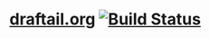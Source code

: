 # [draftail.org](https://www.draftail.org/) [![Build Status](https://travis-ci.com/thibaudcolas/draftail.org.svg?branch=master)](https://travis-ci.com/thibaudcolas/draftail.org)
